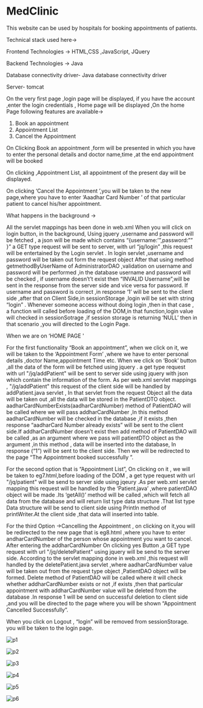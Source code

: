 # MedClinic

This website can be used by hospitals for booking appointments of patients.
 
 Technical stack used here-> 
 
 Frontend Technologies -> HTML,CSS ,JavaScript, JQuery

Backend Technologies -> Java

Database connectivity driver- Java database connectivity driver

Server- tomcat

On the very first page ,login page will be displayed, if you have the account ,enter the login credentials , 
Home page will be displayed ,On the home Page following features are available->

1)	Book an appointment
2)	Appointment List
3)	Cancel the Appointment

On Clicking Book an appointment ,form will be presented in which you have to enter the personal details and doctor name,time ,at the end appointment will be booked

On clicking ,Appointment List, all appointment of the present day will be displayed.

On clicking ‘Cancel the Appointment ’,you will be taken to the new page,where you have to enter ‘Aaadhar Card Number ’  of that particular patient to cancel his/her appointment.

What happens in the background ->

All the servlet mappings has been done in web.xml
When you will click on login button, in the  background, Using jquery ,username and password will be fetched , a json will be made which contains “{username:’”,password:”” }” a GET type request will be sent to server, with url   “jq/login” ,this request will be entertained by the Login servlet . In login servlet ,username and password will be taken out form the request object After that using method getmethodByUserName of AdministratorDAO ,validation on username and password will be performed  ,in the database username and password will be checked , if username doesn’t’t exist then “INVALID Username”,will be sent in the response from the server side and vice versa for password.
If username and password is correct ,in response ‘1’  will be sent to the client side ,after that on Client Side,in sessionStorage ,login will be set with string “login” . Whenever someone access without doing  login ,then in that case ,  a function will called before loading of the DOM,in that function,login value will checked in sessionSotrage ,if session storage is returning ‘NULL’ then in that scenario ,you will directed to the Login Page.

When we are on ‘HOME PAGE '

For the first functionality  “Book an appointment”, when we click on it, we will be taken to the ‘Appointment Form’ ,where we have to enter personal details ,doctor Name,appointment Time etc.
When we click on ‘Book’ button    ,all the data of the form will be fetched using jquery . a get type request with url  "/jq/addPatient" will be sent to server side using jquery with json which contain the information of the form. As per web.xml servlet mappings  , "/jq/addPatient" this request of the client side  will be handled by  addPatient.java servlet , In that servlet  from the request Object all the data will be taken out ,all the data will be stored in the PatientDTO object.  aadharCardNumberExists(aadharCardNumber) method of PatientDAO will be called where we will pass addharCardNumber ,In this method aadharCardNumber will be checked in the database ,if it exists ,then response “aadharCard Number already exists” will be sent to the client side.If addharCardNumber doesn’t exist then add method of PatientDAO will be called ,as an argument where we pass  will patientDTO object as the argument  ,in this  method , data will be inserted into the database, In response (“1”)  will be sent to the client side. Then we will be redirected to the page “The Appointment booked successfully ”. 


For the second option  that is “Appointment List”,
On clicking on it , we will be taken to eg7.html,before loading of the DOM , a get type request with url  "/jq/patient" will be send to server side using jqeury .As per web.xml servlet mapping this request will be handled by the ‘Patient.java’ ,where patientDAO object will be made .Its ‘getAll()’ method will be called ,which will fetch all data from the database   and will return list type data structure .That list type Data structure will be send to client side using Println method of printWriter.At the client side ,that data will inserted into table.


For the third Option ->Cancelling the Appointment ,
on clicking on it,you will be redirected to the new page that is eg8.html ,where you have to enter andharCardNumber of the person whose appointment you want to cancel. After entering the addharCardNumber On  clicking yes Button ,a GET   type request with url "/jq/deletePatient" using jquery will be send to the server side. According to the servlet mapping done in web.xml ,this request will handled by the deletePatient.java servlet ,where  aadharCardNumber value will be taken out from the request type object ,PatientDAO object will be formed. Delete method of PatientDAO will be called  where it will check  whether addharCardNumber exists   or not ,if exists ,then that particular appointment with addharCardNumber value  will be deleted from the database  .In response 1 will be send on successful deletion to client side   ,and you will be directed  to the page where you will be shown “Appointment Cancelled Successfully”.

When you click on Logout , “login” will be removed from sessionStorage. you will be taken to the login page.


![p1](https://user-images.githubusercontent.com/62482950/219866521-ee295140-9412-4064-8775-5f05ce249901.png)



![p2](https://user-images.githubusercontent.com/62482950/219866551-1b7787b3-dcfb-44be-b40b-218d625f239f.png)



![p3](https://user-images.githubusercontent.com/62482950/219866559-65a09010-485c-4abe-bdb2-0f6014a6da54.png)



![p4](https://user-images.githubusercontent.com/62482950/219866569-a1223dc0-ff0f-4f26-95a3-41479c254c79.png)



![p5](https://user-images.githubusercontent.com/62482950/219866581-c6361049-1d0e-4921-86c2-c9d778fd91df.png)



![p6](https://user-images.githubusercontent.com/62482950/219866589-e70db9c8-59c5-4401-a553-e4322b163e7f.png)









 
